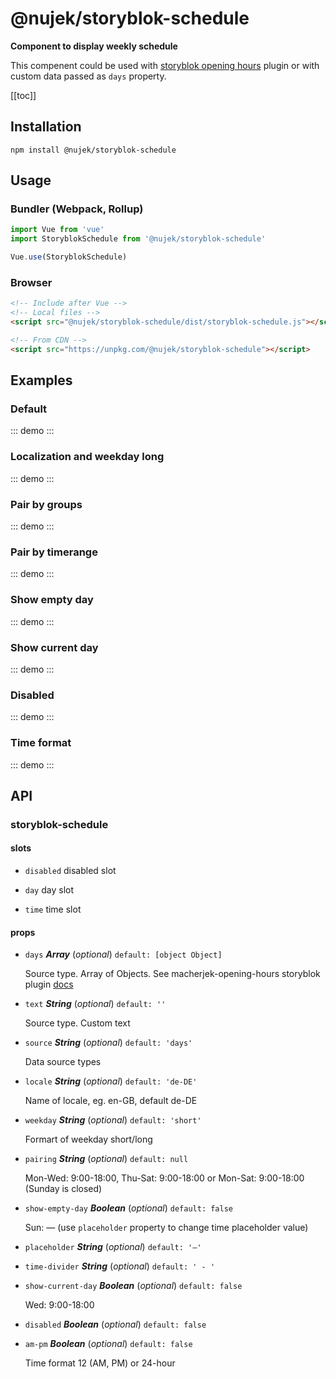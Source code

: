 # @nujek/storyblok-schedule

**Component to display weekly schedule**

This compenent could be used with [storyblok opening hours](https://www.notion.so/OpeningHours-Component-41cadbfd790749c29dbe535af1097de0) plugin or with custom data passed as `days` property.

[[toc]]

## Installation

```
npm install @nujek/storyblok-schedule
```

## Usage

### Bundler (Webpack, Rollup)

```js
import Vue from 'vue'
import StoryblokSchedule from '@nujek/storyblok-schedule'

Vue.use(StoryblokSchedule)
```

### Browser

```html
<!-- Include after Vue -->
<!-- Local files -->
<script src="@nujek/storyblok-schedule/dist/storyblok-schedule.js"></script>

<!-- From CDN -->
<script src="https://unpkg.com/@nujek/storyblok-schedule"></script>
```

## Examples

### Default

::: demo
<storyblok-schedule></storyblok-schedule>
:::

### Localization and weekday long

::: demo
<storyblok-schedule locale="ru-RU" weekday="long"></storyblok-schedule>
:::

### Pair by groups

::: demo
<storyblok-schedule pairing="groups"></storyblok-schedule>
:::

### Pair by timerange

::: demo
<storyblok-schedule pairing="timerange" locale="uk-UA"></storyblok-schedule>
:::

### Show empty day

::: demo
<storyblok-schedule :show-empty-day="true"></storyblok-schedule>
:::

### Show current day

::: demo
<storyblok-schedule :show-current-day="true"></storyblok-schedule>
:::

### Disabled

::: demo
<storyblok-schedule :disabled="true"></storyblok-schedule>
:::

### Time format

::: demo
<storyblok-schedule pairing="groups" am-pm></storyblok-schedule>
:::

<!-- The API section is auto generated, don't touch please -->

## API

### storyblok-schedule

#### slots

- `disabled` disabled slot

- `day` day slot

- `time` time slot

#### props

- `days` **_Array_** (_optional_) `default: [object Object]`

  Source type.
  Array of Objects. See macherjek-opening-hours storyblok plugin [docs](https://www.notion.so/OpeningHours-Component-41cadbfd790749c29dbe535af1097de0)

- `text` **_String_** (_optional_) `default: ''`

  Source type.
  Custom text

- `source` **_String_** (_optional_) `default: 'days'`

  Data source types

- `locale` **_String_** (_optional_) `default: 'de-DE'`

  Name of locale, eg. en-GB, default de-DE

- `weekday` **_String_** (_optional_) `default: 'short'`

  Formart of weekday short/long

- `pairing` **_String_** (_optional_) `default: null`

  Mon-Wed: 9:00-18:00, Thu-Sat: 9:00-18:00
  or Mon-Sat: 9:00-18:00 (Sunday is closed)

- `show-empty-day` **_Boolean_** (_optional_) `default: false`

  Sun: — (use `placeholder` property to change time placeholder value)

- `placeholder` **_String_** (_optional_) `default: '—'`

- `time-divider` **_String_** (_optional_) `default: ' - '`

- `show-current-day` **_Boolean_** (_optional_) `default: false`

  Wed: 9:00-18:00

- `disabled` **_Boolean_** (_optional_) `default: false`

- `am-pm` **_Boolean_** (_optional_) `default: false`

  Time format 12 (AM, PM) or 24-hour
